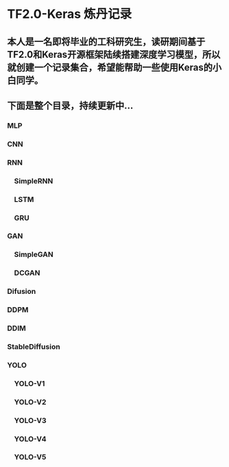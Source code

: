 # TF2.0-Keras 炼丹记录
本人是一名即将毕业的工科研究生，读研期间基于TF2.0和Keras开源框架陆续搭建深度学习模型，所以就创建一个记录集合，希望能帮助一些使用Keras的小白同学。
-----------------------------------

下面是整个目录，持续更新中...
-----------------------------------

### MLP<br />
### CNN<br />
### RNN<br />
### &emsp;SimpleRNN<br />
### &emsp;LSTM<br />
### &emsp;GRU<br />
### GAN<br />
### &emsp;SimpleGAN<br />
### &emsp;DCGAN<br />
### Difusion<br />
### DDPM<br />
### DDIM<br />
### StableDiffusion<br />
### YOLO<br />
### &emsp;YOLO-V1<br />
### &emsp;YOLO-V2<br />
### &emsp;YOLO-V3<br />
### &emsp;YOLO-V4<br />
### &emsp;YOLO-V5<br />
    
